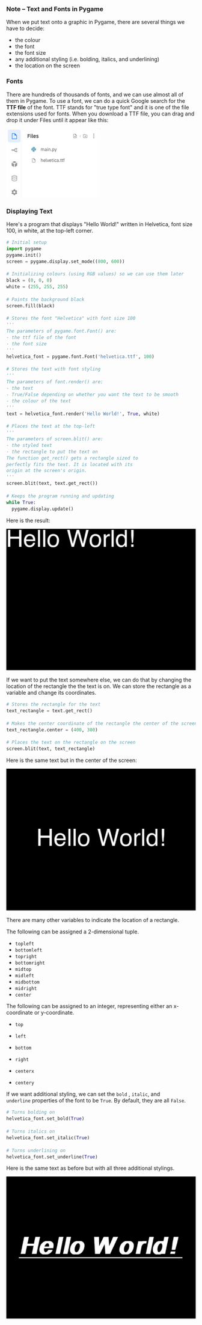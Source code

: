 ### Note – Text and Fonts in Pygame

When we put text onto a graphic in Pygame, there are several things we have to decide:

* the colour
* the font
* the font size
* any additional styling (i.e. bolding, italics, and underlining) 
* the location on the screen

### Fonts

There are hundreds of thousands of fonts, and we can use almost all of them in Pygame. To use a font, we can do a quick Google search for the **TTF file** of the font. TTF stands for "true type font" and it is one of the file extensions used for fonts. When you download a TTF file, you can drag and drop it under Files until it appear like this:

![](../../Images/Font.png)

### Displaying Text

Here's a program that displays "Hello World!" written in Helvetica, font size 100, in white, at the top-left corner.

```  python
# Initial setup
import pygame
pygame.init()
screen = pygame.display.set_mode((800, 600))

# Initializing colours (using RGB values) so we can use them later
black = (0, 0, 0)
white = (255, 255, 255)

# Paints the background black
screen.fill(black)

# Stores the font "Helvetica" with font size 100
'''
The parameters of pygame.font.Font() are:
- the ttf file of the font
- the font size
'''
helvetica_font = pygame.font.Font('helvetica.ttf', 100)

# Stores the text with font styling
'''
The parameters of font.render() are:
- the text
- True/False depending on whether you want the text to be smooth
- the colour of the text
'''
text = helvetica_font.render('Hello World!', True, white)

# Places the text at the top-left
'''
The parameters of screen.blit() are:
- the styled text
- the rectangle to put the text on
The function get_rect() gets a rectangle sized to
perfectly fits the text. It is located with its 
origin at the screen's origin.
'''
screen.blit(text, text.get_rect())

# Keeps the program running and updating
while True:
  pygame.display.update()
```

Here is the result:

![](../../Images/Hello_World_Text_1.png)



If we want to put the text somewhere else, we can do that by changing the location of the rectangle the the text is on. We can store the rectangle as a variable and change its coordinates.

```python
# Stores the rectangle for the text
text_rectangle = text.get_rect()

# Makes the center coordinate of the rectangle the center of the screen
text_rectangle.center = (400, 300)  

# Places the text on the rectangle on the screen
screen.blit(text, text_rectangle)
```

Here is the same text but in the center of the screen:

![](../../Images/Hello_World_Text_2.png)

There are many other variables to indicate the location of a rectangle.

The following can be assigned a 2-dimensional tuple.

* `topleft`
* `bottomleft`
* `topright`
* `bottomright`
* `midtop`
* `midleft`
* `midbottom`
* `midright`
* `center`

The following can be assigned to an integer, representing either an x-coordinate or y-coordinate.

* `top`
* `left`
* `bottom`
* `right`

* `centerx`
* `centery`

If we want additional styling, we can set the `bold` , `italic`, and `underline` properties of the font to be `True`. By default, they are all `False`.

```python
# Turns bolding on
helvetica_font.set_bold(True)

# Turns italics on
helvetica_font.set_italic(True)

# Turns underlining on
helvetica_font.set_underline(True)
```

Here is the same text as before but with all three additional stylings.

![](../../Images/Hello_World_Text_3.png)
